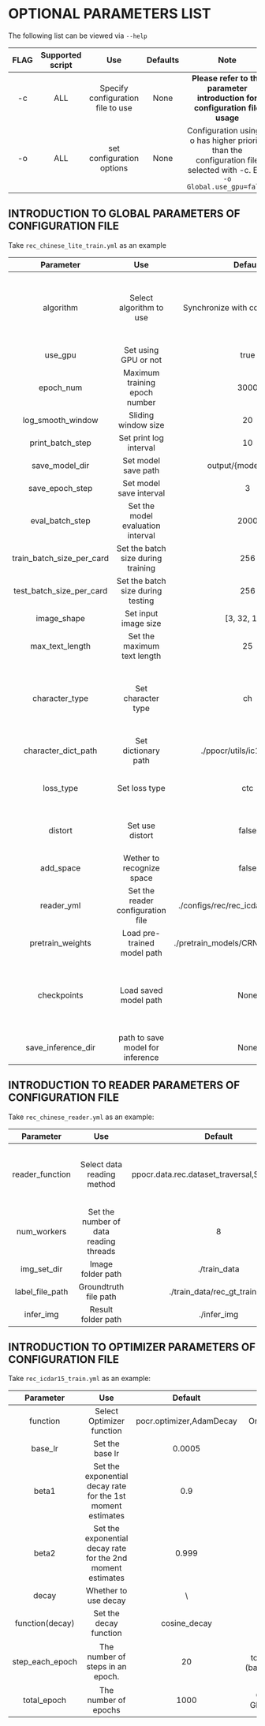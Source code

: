 # OPTIONAL PARAMETERS LIST

The following list can be viewed via `--help`

|         FLAG             |     Supported script    |        Use        |      Defaults       |         Note         |
| :----------------------: | :------------: | :---------------: | :--------------: | :-----------------: |
|          -c              |      ALL       |  Specify configuration file to use |  None  |  **Please refer to the parameter introduction for configuration file usage** |
|          -o              |      ALL       |  set configuration options  |  None  |  Configuration using -o has higher priority than the configuration file selected with -c. E.g: `-o Global.use_gpu=false`  |  


## INTRODUCTION TO GLOBAL PARAMETERS OF CONFIGURATION FILE

Take `rec_chinese_lite_train.yml` as an example


|         Parameter             |            Use                |      Default       |            Note            |
| :----------------------: |  :---------------------:   | :--------------:  |   :--------------------:   |
|      algorithm           |    Select algorithm to use                    |  Synchronize with configuration file   |     For selecting model, please refer to the supported model [list](https://github.com/PaddlePaddle/PaddleOCR/blob/develop/README_en.md) |
|      use_gpu             |    Set using GPU or not            |       true        |                \                 |
|      epoch_num           |    Maximum training epoch number             |       3000        |                \                 |
|      log_smooth_window   |    Sliding window size            |       20          |                \                 |
|      print_batch_step    |    Set print log interval         |       10          |                \                 |
|      save_model_dir      |    Set model save path        |  output/{model_name}  |                \                 |
|      save_epoch_step     |    Set model save interval        |       3           |                \                 |
|      eval_batch_step     |    Set the model evaluation interval        |       2000        |                \                 |
|train_batch_size_per_card |  Set the batch size during training   |         256         |                \                 |
| test_batch_size_per_card |  Set the batch size during testing    |         256         |                \                 |
|      image_shape         |    Set input image size        |   [3, 32, 100]    |                \                 |
|      max_text_length     |    Set the maximum text length        |       25          |                \                 |
|      character_type      |    Set character type            |       ch          |    en/ch, the default dict will be used for en, and the custom dict will be used for ch|
|      character_dict_path |    Set dictionary path            |  ./ppocr/utils/ic15_dict.txt  |    \                 |
|      loss_type           |    Set loss type              |       ctc         |    Supports two types of loss: ctc / attention |
|       distort            |    Set use distort          |       false       |  Support distort type ,read [img_tools.py](https://github.com/PaddlePaddle/PaddleOCR/blob/develop/ppocr/data/rec/img_tools.py)                 |
|       add_space          |    Wether to recognize space             |        false      |         Only support in "ch" mode                 |
|      reader_yml          |    Set the reader configuration file          |  ./configs/rec/rec_icdar15_reader.yml  |  \          |
|      pretrain_weights    |    Load pre-trained model path      |  ./pretrain_models/CRNN/best_accuracy  |  \          |
|      checkpoints         |    Load saved model path            |       None        |    Used to load saved parameters to continue training after interruption |
|      save_inference_dir  |   path to save model for inference |          None        |   Use to save inference model |

## INTRODUCTION TO READER PARAMETERS OF CONFIGURATION FILE

Take `rec_chinese_reader.yml` as an example:

|         Parameter             |            Use                |      Default       |            Note            |
| :----------------------: |  :---------------------:   | :--------------:  |   :--------------------:   |
|      reader_function     |    Select data reading method        |  ppocr.data.rec.dataset_traversal,SimpleReader  | Support two data reading methods: SimpleReader / LMDBReader  |
|      num_workers             |    Set the number of data reading threads            |       8        |                \                 |
|      img_set_dir          |    Image folder path             |       ./train_data        |                \                 |
|      label_file_path      |    Groundtruth file path           |       ./train_data/rec_gt_train.txt| \    |
|      infer_img            |    Result folder path     |       ./infer_img | \|

## INTRODUCTION TO OPTIMIZER PARAMETERS OF CONFIGURATION FILE

Take `rec_icdar15_train.yml` as an example:

|         Parameter             |            Use          |      Default        |            None             |
| :---------------------: |  :---------------------:   | :--------------:  |   :--------------------:   |
|         function        |         Select Optimizer function          |  pocr.optimizer,AdamDecay  |  Only support Adam  |
|         base_lr         |      Set the base lr          |       0.0005      |               \             |
|         beta1           |    Set the exponential decay rate for the 1st moment estimates  |       0.9         |               \             |
|         beta2           |    Set the exponential decay rate for the 2nd moment estimates  |     0.999         |               \             |
|         decay           |         Whether to use decay       |    \              |               \             |
|      function(decay)    |         Set the decay function       |   cosine_decay    |           Only support cosine_decay            |
|      step_each_epoch    |      The number of steps in an epoch.  |         20       | Calculation ：total_image_num / (batch_size_per_card * card_size) |
|        total_epoch      |    The number of epochs      |       1000      | Consistent with Global.epoch_num      |
